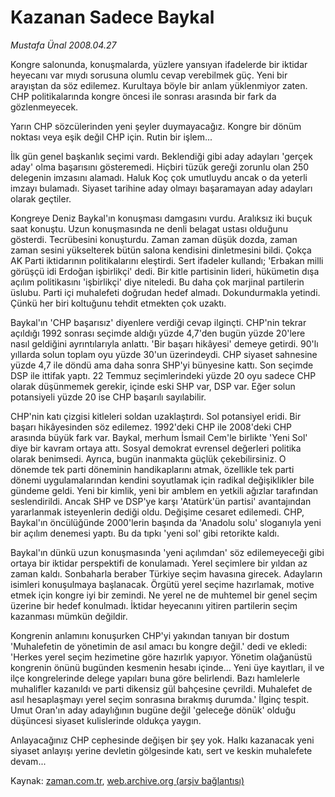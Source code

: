 # Kazanan  Sadece Baykal

*Mustafa Ünal 2008.04.27*

<tr><td class="metin" colspan="2" style="padding-top: 20px; padding-left: 5px; padding-right: 10px;">Kongre salonunda, konuşmalarda, yüzlere yansıyan ifadelerde bir iktidar heyecanı var mıydı sorusuna olumlu cevap verebilmek güç.  Yeni bir arayıştan da söz edilemez. Kurultaya böyle bir anlam yüklenmiyor zaten. CHP politikalarında kongre öncesi ile sonrası arasında bir fark da gözlenmeyecek.</td></tr><tr><td class="metin" colspan="2" style="padding-top: 20px; padding-left: 5px; padding-right: 10px;"><p>Yarın CHP sözcülerinden yeni şeyler duymayacağız. Kongre bir dönüm noktası veya eşik değil CHP için. Rutin bir işlem... 
<p>İlk gün genel başkanlık seçimi vardı. Beklendiği gibi aday adayları 'gerçek aday' olma başarısını gösteremedi. Hiçbiri tüzük gereği zorunlu olan 250 delegenin imzasını alamadı. Haluk Koç çok umutluydu ancak o da yeterli imzayı bulamadı. Siyaset tarihine aday olmayı başaramayan aday adayları olarak geçtiler. 
<p>Kongreye Deniz Baykal'ın konuşması damgasını vurdu. Aralıksız iki buçuk saat konuştu. Uzun konuşmasında ne denli belagat ustası olduğunu gösterdi. Tecrübesini konuşturdu. Zaman zaman düşük dozda, zaman zaman sesini yükselterek bütün salona kendisini dinletmesini bildi. Çokça AK Parti iktidarının politikalarını eleştirdi. Sert ifadeler kullandı; 'Erbakan milli görüşçü idi Erdoğan işbirlikçi' dedi. Bir kitle partisinin lideri, hükümetin dışa açılım politikasını 'işbirlikçi' diye niteledi. Bu daha çok marjinal partilerin üslubu. Parti içi muhalefeti doğrudan hedef almadı. Dokundurmakla yetindi. Çünkü her biri koltuğunu tehdit etmekten çok uzaktı. 
<p>Baykal'ın 'CHP başarısız' diyenlere verdiği cevap ilginçti. CHP'nin tekrar açıldığı 1992 sonrası seçimde aldığı yüzde 4,7'den bugün yüzde 20'lere nasıl geldiğini ayrıntılarıyla anlattı. 'Bir başarı hikâyesi' demeye getirdi. 90'lı yıllarda solun toplam oyu yüzde 30'un üzerindeydi. CHP siyaset sahnesine yüzde 4,7 ile döndü ama daha sonra SHP'yi bünyesine kattı. Son seçimde DSP ile ittifak yaptı. 22 Temmuz seçimlerindeki yüzde 20 oyu sadece CHP olarak düşünmemek gerekir, içinde eski SHP var, DSP var. Eğer solun potansiyeli yüzde 20 ise CHP başarılı sayılabilir. 
<p>CHP'nin katı çizgisi kitleleri soldan uzaklaştırdı. Sol potansiyel eridi. Bir başarı hikâyesinden söz edilemez. 1992'deki CHP ile 2008'deki CHP arasında büyük fark var. Baykal, merhum İsmail Cem'le birlikte 'Yeni Sol' diye bir kavram ortaya attı. Sosyal demokrat evrensel değerleri politika olarak benimsedi. Ayrıca, bugün inanmakta güçlük çekebilirsiniz. O dönemde tek parti döneminin handikaplarını atmak, özellikle tek parti dönemi uygulamalarından kendini soyutlamak için radikal değişiklikler bile gündeme geldi. Yeni bir kimlik, yeni bir amblem en yetkili ağızlar tarafından seslendirildi. Ancak SHP ve DSP'ye karşı 'Atatürk'ün partisi' avantajından yararlanmak isteyenlerin dediği oldu. Değişime cesaret edilemedi. CHP, Baykal'ın öncülüğünde 2000'lerin başında da 'Anadolu solu' sloganıyla yeni bir açılım denemesi yaptı. Bu da tıpkı 'yeni sol' gibi retorikte kaldı. 
<p>Baykal'ın dünkü uzun konuşmasında 'yeni açılımdan' söz edilemeyeceği gibi ortaya bir iktidar perspektifi de konulamadı. Yerel seçimlere bir yıldan az zaman kaldı. Sonbaharla beraber Türkiye seçim havasına girecek. Adayların isimleri konuşulmaya başlanacak. Örgütü yerel seçime hazırlamak, motive etmek için kongre iyi bir zemindi. Ne yerel ne de muhtemel bir genel seçim üzerine bir hedef konulmadı. İktidar heyecanını yitiren partilerin seçim kazanması mümkün değildir. 
<p>Kongrenin anlamını konuşurken CHP'yi yakından tanıyan bir dostum 'Muhalefetin de yönetimin de asıl amacı bu kongre değil.' dedi ve ekledi: 'Herkes yerel seçim hezimetine göre hazırlık yapıyor. Yönetim olağanüstü kongrenin önünü bugünden kesmenin hesabı içinde... Yeni üye kayıtları, il ve ilçe kongrelerinde delege yapıları buna göre belirlendi. Bazı hamlelerle muhalifler kazanıldı ve parti dikensiz gül bahçesine çevrildi. Muhalefet de asıl hesaplaşmayı yerel seçim sonrasına bırakmış durumda.' İlginç tespit. Umut Oran'ın aday adaylığının bugüne değil 'geleceğe dönük' olduğu düşüncesi siyaset kulislerinde oldukça yaygın. 
<p>Anlayacağınız CHP cephesinde değişen bir şey yok. Halkı kazanacak yeni siyaset anlayışı yerine devletin gölgesinde katı, sert ve keskin muhalefete devam... <br/></p></p></p></p></p></p></p></p></td></tr>

Kaynak: [zaman.com.tr](http://zaman.com.tr/yazar.do?yazino=681853), [web.archive.org (arşiv bağlantısı)](http://web.archive.org/web/20080804171719/http://www.zaman.com.tr:80/yazar.do?yazino=681853)
